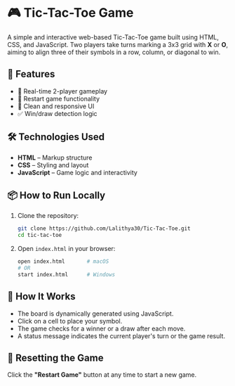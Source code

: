 # 🎮 Tic-Tac-Toe Game

A simple and interactive web-based Tic-Tac-Toe game built using HTML, CSS, and JavaScript. Two players take turns marking a 3x3 grid with **X** or **O**, aiming to align three of their symbols in a row, column, or diagonal to win.

## 🧩 Features

* 🎯 Real-time 2-player gameplay
* 🔁 Restart game functionality
* 🎨 Clean and responsive UI
* ✅ Win/draw detection logic

## 🛠️ Technologies Used

* **HTML** – Markup structure
* **CSS** – Styling and layout
* **JavaScript** – Game logic and interactivity

## 📦 How to Run Locally

1. Clone the repository:

   ```bash
   git clone https://github.com/Lalithya30/Tic-Tac-Toe.git
   cd tic-tac-toe
   ```

2. Open `index.html` in your browser:

   ```bash
   open index.html       # macOS
   # OR
   start index.html      # Windows
   ```

## 🧠 How It Works

* The board is dynamically generated using JavaScript.
* Click on a cell to place your symbol.
* The game checks for a winner or a draw after each move.
* A status message indicates the current player's turn or the game result.

## 🔁 Resetting the Game

Click the **"Restart Game"** button at any time to start a new game.

